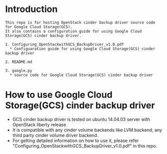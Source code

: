 # Introduction

    This repo is for hosting OpenStack cinder backup driver source code for Google Cloud Storage(GCS).
    It also contains a configuration guide for using Google Cloud Storage(GCS) cinder backup driver.

    1. Configuring_OpenStackwithGCS_BackupDriver_v1.0.pdf
      * Configuaration guide for using Google Cloud Storage(GCS) cinder backup driver

    2. README.md

    3. google.py
      * source code for Google Cloud Storage(GCS) cinder backup driver

  
# How to use Google Cloud Storage(GCS) cinder backup driver

  * GCS cinder backup driver is tested on ubuntu 14.04.03 server with OpenStack liberty release
  * It is compatible with any cinder volume backends like LVM backend, any third party cinder volume driver backend.
  * For getting detailed information on how to use it, please refer  "Configuring_OpenStackwithGCS_BackupDriver_v1.0.pdf" in this repo.
